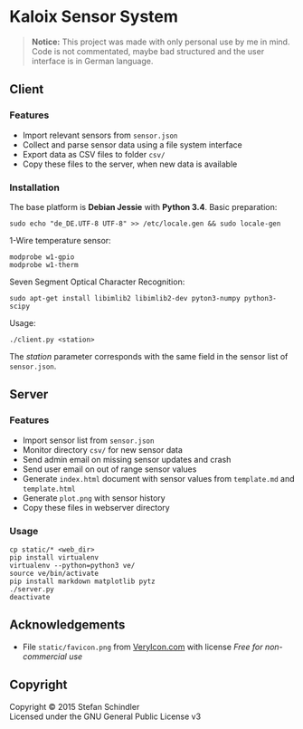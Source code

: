 # Kaloix Sensor System
> **Notice:** This project was made with only personal use by me in mind. Code is not commentated, maybe bad structured and the user interface is in German language.

## Client
### Features
* Import relevant sensors from `sensor.json`
* Collect and parse sensor data using a file system interface
* Export data as CSV files to folder `csv/`
* Copy these files to the server, when new data is available

### Installation
The base platform is  **Debian Jessie** with **Python 3.4**. Basic preparation:

    sudo echo "de_DE.UTF-8 UTF-8" >> /etc/locale.gen && sudo locale-gen

1-Wire temperature sensor:

    modprobe w1-gpio
    modprobe w1-therm

Seven Segment Optical Character Recognition:

    sudo apt-get install libimlib2 libimlib2-dev pyton3-numpy python3-scipy

Usage:

    ./client.py <station>

The *station* parameter corresponds with the same field in the sensor list of `sensor.json`.

## Server
### Features
* Import sensor list from `sensor.json`
* Monitor directory `csv/` for new sensor data
* Send admin email on missing sensor updates and crash
* Send user email on out of range sensor values
* Generate `index.html` document with sensor values from `template.md` and `template.html`
* Generate `plot.png` with sensor history
* Copy these files in webserver directory

### Usage
    cp static/* <web_dir>
    pip install virtualenv
    virtualenv --python=python3 ve/
    source ve/bin/activate
    pip install markdown matplotlib pytz
    ./server.py
    deactivate

## Acknowledgements
* File `static/favicon.png` from [VeryIcon.com](http://www.veryicon.com/icons/system/icons8-metro-style/measurement-units-temperature.html) with license *Free for non-commercial use*

## Copyright
Copyright © 2015 Stefan Schindler  
Licensed under the GNU General Public License v3
